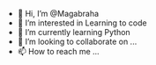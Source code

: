 - 👋 Hi, I’m @Magabraha
- 👀 I’m interested in Learning to code
- 🌱 I’m currently learning Python
- 💞️ I’m looking to collaborate on ...
- 📫 How to reach me ...

<!---
Magabraha/Magabraha is a ✨ special ✨ repository because its `README.md` (this file) appears on your GitHub profile.
You can click the Preview link to take a look at your changes.
--->
